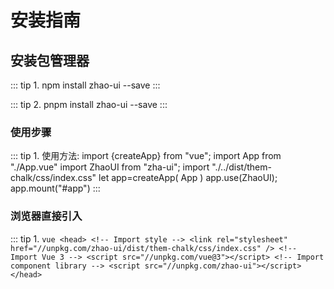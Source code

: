 # 安装指南
## 安装包管理器
 ::: tip  1. npm install zhao-ui --save 
 :::
 
 ::: tip  2. pnpm  install zhao-ui --save
 :::

### 使用步骤
  ::: tip
    1. 使用方法:
        import {createApp} from "vue";
        import App from "./App.vue"
        import ZhaoUI from "zha-ui";
        import "./../dist/them-chalk/css/index.css"
        let app=createApp(
            App
        )
        app.use(ZhaoUI);
        app.mount("#app")
  :::

### 浏览器直接引入
::: tip 1. 
    ```vue
      <head>
          <!-- Import style -->
          <link rel="stylesheet" href="//unpkg.com/zhao-ui/dist/them-chalk/css/index.css" />
          <!-- Import Vue 3 -->
          <script src="//unpkg.com/vue@3"></script>
          <!-- Import component library -->
          <script src="//unpkg.com/zhao-ui"></script> 
        </head>
    ```
